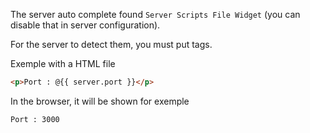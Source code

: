 The server auto complete found `Server Scripts File Widget` (you can disable that in server configuration).

For the server to detect them, you must put tags. 

Exemple with a HTML file

```html
<p>Port : @{{ server.port }}</p>
```

In the browser, it will be shown for exemple

```txt
Port : 3000
```
